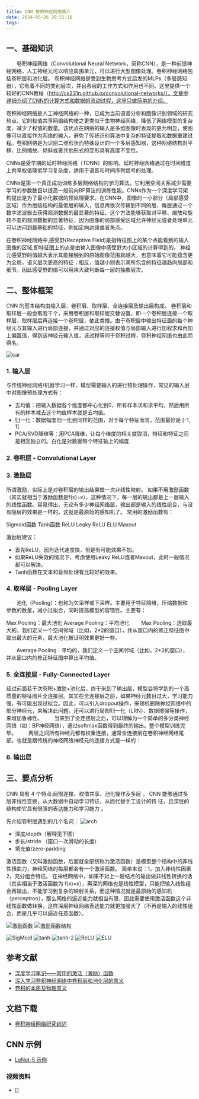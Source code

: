 ```yaml
---
title: CNN 卷积神经网络简介
date: 2024-05-26 20:51:18
tags:
---
```


## 一、基础知识

　　卷积神经网络（Convolutional Neural Network，简称CNN），是一种前馈神经网络，人工神经元可以响应周围单元，可以进行大型图像处理。卷积神经网络包括卷积层和池化层。 
卷积神经网络是受到生物思考方式启发的MLPs（多层感知器），它有着不同的类别层次，并且各层的工作方式和作用也不同。这里提供一个较好的CNN教程（http://cs231n.github.io/convolutional-networks/）。文章中详细介绍了CNN的计算方式和数据的流动过程，这里只做简单的介绍。

卷积神经网络是人工神经网络的一种，已成为当前语音分析和图像识别领域的研究热点。它的权值共享网络结构使之更类似于生物神经网络，降低了网络模型的复杂度，减少了权值的数量。该优点在网络的输入是多维图像时表现的更为明显，使图像可以直接作为网络的输入，避免了传统识别算法中复杂的特征提取和数据重建过程。卷积网络是为识别二维形状而特殊设计的一个多层感知器，这种网络结构对平移、比例缩放、倾斜或者共他形式的变形具有高度不变性。

CNNs是受早期的延时神经网络（TDNN）的影响。延时神经网络通过在时间维度上共享权值降低学习复杂度，适用于语音和时间序列信号的处理。

CNNs是第一个真正成功训练多层网络结构的学习算法。它利用空间关系减少需要学习的参数数目以提高一般前向BP算法的训练性能。CNNs作为一个深度学习架构提出是为了最小化数据的预处理要求。在CNN中，图像的一小部分（局部感受区域）作为层级结构的最低层的输入，信息再依次传输到不同的层，每层通过一个数字滤波器去获得观测数据的最显著的特征。这个方法能够获取对平移、缩放和旋转不变的观测数据的显著特征，因为图像的局部感受区域允许神经元或者处理单元可以访问到最基础的特征，例如定向边缘或者角点。

在卷积神经网络中,感受野(Receptive Field)是指特征图上的某个点能看到的输入图像的区域,即特征图上的点是由输入图像中感受野大小区域的计算得到的。
神经元感受野的值越大表示其能接触到的原始图像范围就越大，也意味着它可能蕴含更为全局，语义层次更高的特征；相反，值越小则表示其所包含的特征越趋向局部和细节。因此感受野的值可以用来大致判断每一层的抽象层次。

## 二、整体框架

CNN 的基本结构由输入层、卷积层、取样层、全连接层及输出层构成。
卷积层和取样层一般会取若干个，采用卷积层和取样层交替设置，即一个卷积层连接一个取样层，取样层后再连接一个卷积层，依此类推。由于卷积层中输出特征面的每个神经元与其输入进行局部连接，并通过对应的连接权值与局部输入进行加权求和再加上偏置值，得到该神经元输入值，该过程等同于卷积过程，卷积神经网络也由此而得名。

![car](car.jpg)

### 1. 输入层

与传统神经网络/机器学习一样，模型需要输入的进行预处理操作，常见的输入层中对图像预处理方式有：

- 去均值：把输入数据各个维度都中心化到0，所有样本求和求平均，然后用所有的样本减去这个均值样本就是去均值。
- 归一化：数据幅度归一化到同样的范围，对于每个特征而言，范围最好是 [-1, 1]
- PCA/SVD降维等：用PCA降维，让每个维度的相关度取消，特征和特征之间是相互独立的。白化是对数据每个特征轴上的幅度

### 2. 卷积层 - Convolutional Layer

### 3. 激励层

所谓激励，实际上是对卷积层的输出结果做一次非线性映射。 
如果不用激励函数（其实就相当于激励函数是f(x)=x），这种情况下，每一层的输出都是上一层输入的线性函数。容易得出，无论有多少神经网络层，输出都是输入的线性组合，与没有隐层的效果是一样的，这就是最原始的感知机了。 
常用的激励函数有：

Sigmoid函数
Tanh函数
ReLU
Leaky ReLU
ELU
Maxout

激励层建议：

- 首先ReLU，因为迭代速度快，但是有可能效果不加。
- 如果ReLU失效的情况下，考虑使用Leaky ReLU或者Maxout，此时一般情况都可以解决。
- Tanh函数在文本和音频处理有比较好的效果。

### 4. 取样层 - Pooling Layer

　　池化（Pooling）：也称为欠采样或下采样。主要用于特征降维，压缩数据和参数的数量，减小过拟合，同时提高模型的容错性。主要有：

Max Pooling：最大池化
Average Pooling：平均池化 
　　Max Pooling：选取最大的，我们定义一个空间邻域（比如，2*2的窗口），并从窗口内的修正特征图中取出最大的元素，最大池化被证明效果更好一些。

　　Average Pooling：平均的，我们定义一个空间邻域（比如，2*2的窗口），并从窗口内的修正特征图中算出平均值。

### 5. 全连接层 - Fully-Connected Layer

经过前面若干次卷积+激励+池化后，终于来到了输出层，模型会将学到的一个高质量的特征图片全连接层。其实在全连接层之前，如果神经元数目过大，学习能力强，有可能出现过拟合。因此，可以引入dropout操作，来随机删除神经网络中的部分神经元，来解决此问题。还可以进行局部归一化（LRN）、数据增强等操作，来增加鲁棒性。 
　　当来到了全连接层之后，可以理解为一个简单的多分类神经网络（如：BP神经网络），通过softmax函数得到最终的输出。整个模型训练完毕。 
　　两层之间所有神经元都有权重连接，通常全连接层在卷积神经网络尾部。也就是跟传统的神经网络神经元的连接方式是一样的： 

### 6. 输出层

## 三、要点分析

CNN 具有 4 个特点:局部连接、权值共享、池化操作及多层 。
CNN 能够通过多层非线性变换，从大数据中自动学习特征，从而代替手工设计的特 征，且深层的结构使它具有很强的表达能力和学习能力 。

先介绍卷积层遇到的几个名词：
![arch](arch-1.png)

- 深度/depth（解释见下图）
- 步长/stride （窗口一次滑动的长度）
- 填充值/zero-padding



激活函数（又叫激励函数，后面就全部统称为激活函数）是模型整个结构中的非线性扭曲力，神经网络的每层都会有一个激活函数。
简单来说：1，加入非线性因素    2，充分组合特征。
在神经网络中，如果不对上一层结点的输出做非线性转换的话（其实相当于激活函数为 f(x)=x），再深的网络也是线性模型，只能把输入线性组合再输出，不能学习到复杂的映射关系，而这种情况就是最原始的感知机（perceptron），那么网络的逼近能力就相当有限，因此需要使用激活函数这个非线性函数做转换，这样深层神经网络表达能力就更加强大了（不再是输入的线性组合，而是几乎可以逼近任意函数）。

![激励函数](JLHS.png)
![激励函数结构](JLHS-2.png)

![SigMoid](sigmoid.png)
![tanh](tanh.png)
![tanh-2](tanh-2.png)
![ReLU](ReLU.png)
![ELU](ELU.png)

## 参考文献

- [深度学习笔记——常用的激活（激励）函数](https://www.cnblogs.com/wj-1314/p/12015278.html)
- [深入学习卷积神经网络中卷积层和池化层的意义](https://www.cnblogs.com/wj-1314/p/9593364.html)
- [卷积的本质及物理意义](https://www.zdaiot.com/MachineLearning/%E5%8D%B7%E7%A7%AF%E7%A5%9E%E7%BB%8F%E7%BD%91%E7%BB%9C/%E5%8D%B7%E7%A7%AF%E7%9A%84%E6%9C%AC%E8%B4%A8%E5%8F%8A%E7%89%A9%E7%90%86%E6%84%8F%E4%B9%89%EF%BC%88%E5%85%A8%E9%9D%A2%E7%90%86%E8%A7%A3%E5%8D%B7%E7%A7%AF%EF%BC%89/)

## 文档下载

- [卷积神经网络研究综述](卷积神经网络研究综述.pdf)

## CNN 示例

- [LeNet-5 示例](http://yann.lecun.com/exdb/lenet/index.html)

### 视频资料

- []